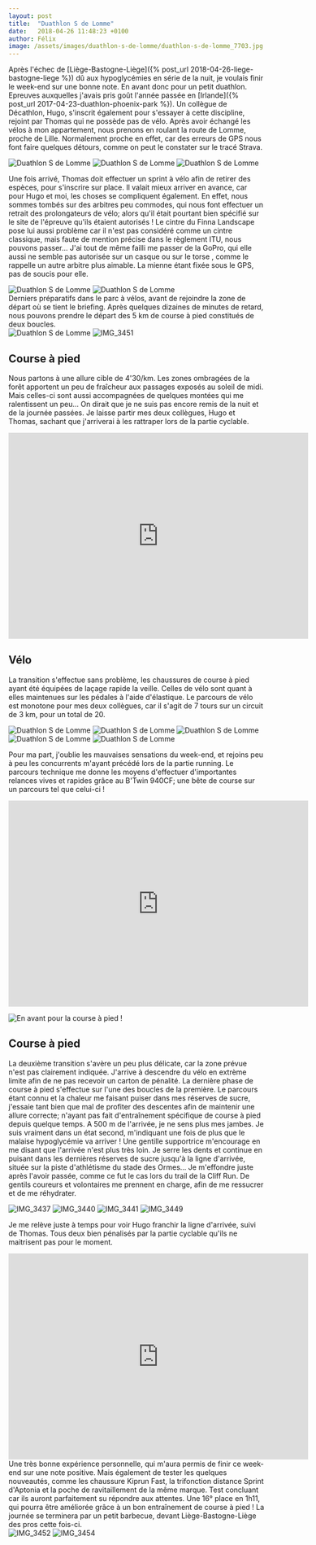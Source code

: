 ```yaml
---
layout: post
title:  "Duathlon S de Lomme"
date:   2018-04-26 11:48:23 +0100
author: Félix
image: /assets/images/duathlon-s-de-lomme/duathlon-s-de-lomme_7703.jpg
---
```

Après l'échec de [Liège-Bastogne-Liège]({% post_url 2018-04-26-liege-bastogne-liege %}) dû aux hypoglycémies en série de la nuit, je voulais finir le week-end sur une bonne note.
En avant donc pour un petit duathlon. Epreuves auxquelles j'avais pris goût l'année passée en [Irlande]({% post_url 2017-04-23-duathlon-phoenix-park %}).
Un collègue de Décathlon, Hugo, s'inscrit également pour s'essayer à cette discipline, rejoint par Thomas qui ne possède pas de vélo.
Après avoir échangé les vélos à mon appartement, nous prenons en roulant la route de Lomme, proche de Lille.
Normalement proche en effet, car des erreurs de GPS nous font faire quelques détours, comme on peut le constater sur le tracé Strava.

<div class="gallery-box">
  <div class="gallery">
<img src="/assets/images/duathlon-s-de-lomme/duathlon-s-de-lomme_7700.jpg" title="Hamac de saison en attendant les collègues" alt="Duathlon S de Lomme" >
<img src="/assets/images/duathlon-s-de-lomme/duathlon-s-de-lomme_7701.jpg" title="Tenue Aptonia préparée pour la course" alt="Duathlon S de Lomme" >
<img src="/assets/images/duathlon-s-de-lomme/duathlon-s-de-lomme_7702.jpg" title="Détour par l'entrepôt de Lompret" alt="Duathlon S de Lomme" >
</div>
</div>

Une fois arrivé, Thomas doit effectuer un sprint à vélo afin de retirer des espèces, pour s'inscrire sur place.
Il valait mieux arriver en avance, car pour Hugo et moi, les choses se compliquent également.
En effet, nous sommes tombés sur des arbitres peu commodes, qui nous font effectuer un retrait des prolongateurs de vélo; alors qu'il était pourtant bien spécifié sur le site de l'épreuve qu'ils étaient autorisés ! Le cintre du Finna Landscape pose lui aussi problème car il n'est pas considéré comme un cintre classique, mais faute de mention précise dans le règlement ITU, nous pouvons passer...
J'ai tout de même failli me passer de la GoPro, qui elle aussi ne semble pas autorisée sur un casque ou sur le torse , comme le rappelle un autre arbitre plus aimable. La mienne étant fixée sous le GPS, pas de soucis pour elle.
<div class="gallery-box">
  <div class="gallery">
<img src="/assets/images/duathlon-s-de-lomme/duathlon-s-de-lomme_7703.jpg" title="Le 940CF est prêt !" alt="Duathlon S de Lomme" >
<img src="/assets/images/duathlon-s-de-lomme/duathlon-s-de-lomme_7704.jpg" title="Sacoche de nutrition Aptonia installée" alt="Duathlon S de Lomme" >
</div>
</div>
Derniers préparatifs dans le parc à vélos, avant de rejoindre la zone de départ où se tient le briefing. Après quelques dizaines de minutes de retard, nous pouvons prendre le départ des 5 km de course à pied constitués de deux boucles.
<div class="gallery-box">
  <div class="gallery">
<img src="/assets/images/duathlon-s-de-lomme/duathlon-s-de-lomme_7705.jpg" title="Photo d'avant course" alt="Duathlon S de Lomme" >
<img src="/assets/images/duathlon-s-de-lomme/duathlon-s-de-lomme_7759.jpg" title="Prêt pour les hostilités" alt="IMG_3451" >
</div>
</div>

## Course à pied
Nous partons à une allure cible de 4'30/km. Les zones ombragées de la forêt apportent un peu de fraîcheur aux passages exposés au soleil de midi. Mais celles-ci sont aussi accompagnées de quelques montées qui me ralentissent un peu... On dirait que je ne suis pas encore remis de la nuit et de la journée passées.
Je laisse partir mes deux collègues, Hugo et Thomas, sachant que j'arriverai à les rattraper lors de la partie cyclable.

<center><iframe src="https://www.strava.com/activities/1524378356/embed/edbcecb5813639083f2828b525437d3d0aa0ab0a" width="590" height="405" frameborder="0" scrolling="no"></iframe></center>

## Vélo
La transition s'effectue sans problème, les chaussures de course à pied ayant été équipées de laçage rapide la veille. Celles de vélo sont quant à elles maintenues sur les pédales à l'aide d'élastique.
Le parcours de vélo est monotone pour mes deux collègues, car il s'agit de 7 tours sur un circuit de 3 km, pour un total de 20.
<div class="gallery-box">
  <div class="gallery">
<img src="/assets/images/duathlon-s-de-lomme/duathlon-s-de-lomme_7748.jpg" title="Demi-tour intermédiaire de parcours" alt="Duathlon S de Lomme" >
<img src="/assets/images/duathlon-s-de-lomme/duathlon-s-de-lomme_7749.jpg" title="Ligne droite" alt="Duathlon S de Lomme" >
<img src="/assets/images/duathlon-s-de-lomme/duathlon-s-de-lomme_7750.jpg" title="La bonne entrée, c'est par là !" alt="Duathlon S de Lomme" >
<img src="/assets/images/duathlon-s-de-lomme/duathlon-s-de-lomme_7751.jpg" title="Demi-tour de fin de boucle" alt="Duathlon S de Lomme" >
<img src="/assets/images/duathlon-s-de-lomme/duathlon-s-de-lomme_7752.jpg" title="La fausse entrée..." alt="Duathlon S de Lomme" >
</div>
</div>

Pour ma part, j'oublie les mauvaises sensations du week-end, et rejoins peu à peu les concurrents m'ayant précédé lors de la partie running. Le parcours technique me donne les moyens d'effectuer d'importantes relances vives et rapides grâce au B'Twin 940CF; une bête de course sur un parcours tel que celui-ci !

<center><iframe src="https://www.strava.com/activities/1524378338/embed/9379f635836376d32b7f7bee8c9080fdb4929b9e" width="590" height="405" frameborder="0" scrolling="no"></iframe></center>

![En avant pour la course à pied !](/assets/images/duathlon-s-de-lomme/duathlon-s-de-lomme_7760.jpg)

## Course à pied
La deuxième transition s'avère un peu plus délicate, car la zone prévue n'est pas clairement indiquée. J'arrive à descendre du vélo en extrème limite afin de ne pas recevoir un carton de pénalité.
La dernière phase de course à pied s'effectue sur l'une des boucles de la première. Le parcours étant connu et la chaleur me faisant puiser dans mes réserves de sucre, j'essaie tant bien que mal de profiter des descentes afin de maintenir une allure correcte; n'ayant pas fait d'entraînement spécifique de course à pied depuis quelque temps.
A 500 m de l'arrivée, je ne sens plus mes jambes. Je suis vraiment dans un état second, m'indiquant une fois de plus que le malaise hypoglycémie va arriver ! Une gentille supportrice m'encourage en me disant que l'arrivée n'est plus très loin. Je serre les dents et continue en puisant dans les dernières réserves de sucre jusqu'à la ligne d'arrivée, située sur la piste d'athlétisme du stade des Ormes...
Je m'effondre juste après l'avoir passée, comme ce fut le cas lors du trail de la Cliff Run. De gentils coureurs et volontaires me prennent en charge, afin de me ressucrer et de me réhydrater.
<div class="gallery-box">
  <div class="gallery">
<img src="/assets/images/duathlon-s-de-lomme/duathlon-s-de-lomme_7753.jpg" title="Hugo en pleine forme" alt="IMG_3437" >
<img src="/assets/images/duathlon-s-de-lomme/duathlon-s-de-lomme_7754.jpg" title="De bonnes vitamines !" alt="IMG_3440" >
<img src="/assets/images/duathlon-s-de-lomme/duathlon-s-de-lomme_7755.jpg" title="Thomas" alt="IMG_3441" >
<img src="/assets/images/duathlon-s-de-lomme/duathlon-s-de-lomme_7756.jpg" title="Photo finish" alt="IMG_3449" >
</div>
</div>

Je me relève juste à temps pour voir Hugo franchir la ligne d'arrivée, suivi de Thomas. Tous deux bien pénalisés par la partie cyclable qu'ils ne maitrisent pas pour le moment.

<center><iframe src="https://www.strava.com/activities/1524378348/embed/2683908ee6585ac0b9f0308a9d600284d08de2f2" width="590" height="405" frameborder="0" scrolling="no"></iframe></center>
Une très bonne expérience personnelle, qui m'aura permis de finir ce week-end sur une note positive. Mais également de tester les quelques nouveautés, comme les chaussure Kiprun Fast, la trifonction distance Sprint d'Aptonia et la poche de ravitaillement de la même marque. Test concluant car ils auront parfaitement su répondre aux attentes.
Une 16° place en 1h11, qui pourra être améliorée grâce à un bon entraînement de course à pied !
La journée se terminera par un petit barbecue, devant Liège-Bastogne-Liège des pros cette fois-ci.
<div class="gallery-box">
  <div class="gallery">
<img src="/assets/images/duathlon-s-de-lomme/duathlon-s-de-lomme_7757.jpg" title="En pleine préparation du barbecue" alt="IMG_3452" >
<img src="/assets/images/duathlon-s-de-lomme/duathlon-s-de-lomme_7758.jpg" title="Liège-Bastogne-Liège fatigant ! même à la TV..." alt="IMG_3454" >
</div>
</div>
